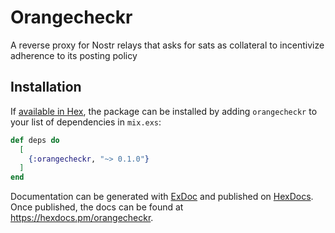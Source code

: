 # Orangecheckr

A reverse proxy for Nostr relays that asks for sats as collateral to incentivize adherence to its posting policy

## Installation

If [available in Hex](https://hex.pm/docs/publish), the package can be installed
by adding `orangecheckr` to your list of dependencies in `mix.exs`:

```elixir
def deps do
  [
    {:orangecheckr, "~> 0.1.0"}
  ]
end
```

Documentation can be generated with [ExDoc](https://github.com/elixir-lang/ex_doc)
and published on [HexDocs](https://hexdocs.pm). Once published, the docs can
be found at <https://hexdocs.pm/orangecheckr>.


